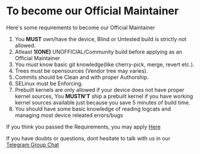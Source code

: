 # To become our Official Maintainer

Here's some requirements to become our Official Maintainer

1. You **MUST** own/have the device, Blind or Untested build is strictly not allowed. 
2. Atleast **1(ONE)** UNOFFICIAL/Community build before applying as an Official Maintainer
3. You must know basic git knowledge(like cherry-pick, merge, revert etc.).
4. Trees must be opensources (Vendor tree may varies).
5. Commits should be Clean and with proper Authorship.
6. SELinux must be Enforcing.
7. Prebuilt kernels are only allowed if your device does not have proper kernel sources, You **MUSTN'T** ship a prebuilt kernel if you have working kernel sources available just because you save 5 minutes of build time.
8. You should have some basic knowledge of reading logcats and managing most device releated errors/bugs


If you think you passed the Requirements, you may apply [Here](https://forms.gle/2cPK6FAj7SJh4BkS8)

If you have doubts or questions, dont hesitate to talk with us in our [Telegram Group Chat](https://t.me/ArcaneOSCommunity)
